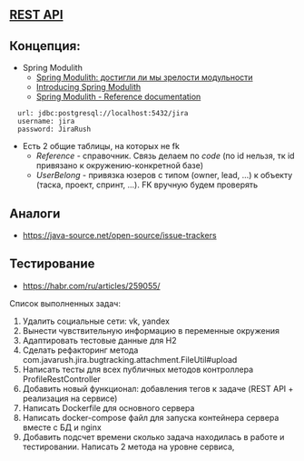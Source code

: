## [REST API](http://localhost:8080/doc)

## Концепция:

- Spring Modulith
    - [Spring Modulith: достигли ли мы зрелости модульности](https://habr.com/ru/post/701984/)
    - [Introducing Spring Modulith](https://spring.io/blog/2022/10/21/introducing-spring-modulith)
    - [Spring Modulith - Reference documentation](https://docs.spring.io/spring-modulith/docs/current-SNAPSHOT/reference/html/)

```
  url: jdbc:postgresql://localhost:5432/jira
  username: jira
  password: JiraRush
```

- Есть 2 общие таблицы, на которых не fk
    - _Reference_ - справочник. Связь делаем по _code_ (по id нельзя, тк id привязано к окружению-конкретной базе)
    - _UserBelong_ - привязка юзеров с типом (owner, lead, ...) к объекту (таска, проект, спринт, ...). FK вручную будем
      проверять

## Аналоги

- https://java-source.net/open-source/issue-trackers

## Тестирование

- https://habr.com/ru/articles/259055/

Список выполненных задач:
1) Удалить социальные сети: vk, yandex
2) Вынести чувствительную информацию в переменные окружения
3) Адаптировать тестовые данные для H2
4) Сделать рефакторинг метода com.javarush.jira.bugtracking.attachment.FileUtil#upload
5) Написать тесты для всех публичных методов контроллера ProfileRestController
6) Добавить новый функционал: добавления тегов к задаче (REST API + реализация на сервисе)
7) Написать Dockerfile для основного сервера
8) Написать docker-compose файл для запуска контейнера сервера вместе с БД и nginx
9) Добавить подсчет времени сколько задача находилась в работе и тестировании. Написать 2 метода на уровне сервиса,

